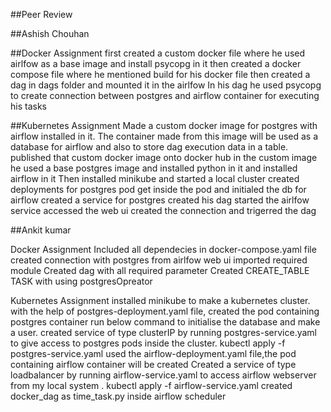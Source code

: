 ##Peer Review

##Ashish Chouhan


##Docker Assignment
first created a custom docker file where he used airlfow as a base image and install psycopg in it
then created a docker compose file where he mentioned build for his docker file
then created a dag in dags folder and mounted it in the airlfow
In his dag he used psycopg to create connection between postgres and airflow container for executing his tasks

##Kubernetes Assignment
Made a custom docker image for postgres with airflow installed in it. The container made from this image will be used as a database for airflow and also to store dag execution data in a table.
published that custom docker image onto docker hub
in the custom image he used a base postgres image and installed python in it and installed airflow in it
Then installed minikube
and started a local cluster
created deployments for postgres pod
get inside the pod and initialed the db for airflow
created a service for postgres
created his dag
started the airlfow service
accessed the web ui
created the connection and trigerred the dag

##Ankit kumar

Docker Assignment
Included all dependecies in docker-compose.yaml file
created connection with postgres from airlfow web ui
imported required module
Created dag with all required parameter
Created CREATE_TABLE TASK with using postgresOpreator

Kubernetes Assignment
installed minikube to make a kubernetes cluster.
with the help of postgres-deployment.yaml file, created the pod containing postgres container
run below command to initialise the database and make a user.
created service of type clusterIP by running postgres-service.yaml to give access to postgres pods inside the cluster.
kubectl apply -f postgres-service.yaml
used the airflow-deployment.yaml file,the pod containing airflow container will be created
Created a service of type loadbalancer by running airflow-service.yaml to access airflow webserver from my local system .
kubectl apply -f airflow-service.yaml
created docker_dag as time_task.py inside airflow scheduler
